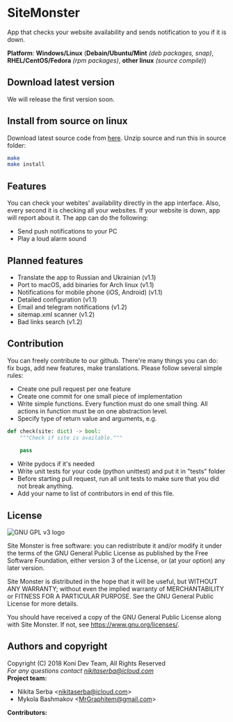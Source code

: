 # SiteMonster
App that checks your website availability and sends notification to you if it is down.

**Platform**: **Windows/Linux** (**Debain/Ubuntu/Mint** *(deb packages, snap)*, **RHEL/CentOS/Fedora** *(rpm packages)*, **other linux** *(source compile)*)
## Download latest version
We will release the first version soon.
## Install from source on linux
Download latest source code from [here](https://github.com/KoniDevTeam/SiteMonster/releases).
Unzip source and run this in source folder:
```bash
make
make install
```
## Features
You can check your webites' availability directly in the app interface. Also, every second it is checking all your websites. If your website is down, app will report about it. The app can do the following:
* Send push notifications to your PC
* Play a loud alarm sound
## Planned features
* Translate the app to Russian and Ukrainian (v1.1)
* Port to macOS, add binaries for Arch linux (v1.1)
* Notifications for mobile phone (iOS, Android) (v1.1)
* Detailed configuration (v1.1)
* Email and telegram notifications (v1.2)
* sitemap.xml scanner (v1.2)
* Bad links search (v1.2)
## Contribution
You can freely contribute to our github. There're many things you can do: fix bugs, add new features, make translations. Please follow several simple rules:
* Create one pull request per one feature
* Create one commit for one small piece of implementation
* Write simple functions. Every function must do one small thing. All actions in function must be on one abstraction level.
* Specify type of return value and arguments, e.g.
```python 
def check(site: dict) -> bool:
    """Check if site is available."""
    
    pass
```
* Write pydocs if it's needed
* Write unit tests for your code (python unittest) and put it in "tests" folder
* Before starting pull request, run all unit tests to make sure that you did not break anything.
* Add your name to list of contributors in end of this file.
## License
![GNU GPL v3 logo](https://www.gnu.org/graphics/gplv3-127x51.png)

Site Monster is free software: you can redistribute it and/or modify
it under the terms of the GNU General Public License as published by
the Free Software Foundation, either version 3 of the License, or
(at your option) any later version.

Site Monster is distributed in the hope that it will be useful,
but WITHOUT ANY WARRANTY; without even the implied warranty of
MERCHANTABILITY or FITNESS FOR A PARTICULAR PURPOSE.  See the
GNU General Public License for more details.

You should have received a copy of the GNU General Public License
along with Site Monster.  If not, see <https://www.gnu.org/licenses/>.
## Authors and copyright
Copyright (C) 2018 Koni Dev Team, All Rights Reserved<br>
*For any questions contact <nikitaserba@icloud.com><br>*
**Project team:**
* Nikita Serba <<nikitaserba@icloud.com>>
* Mykola Bashmakov <<MrGraphitem@gmail.com>>

**Contributors:**
